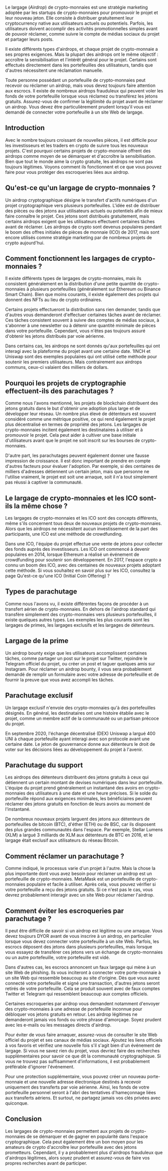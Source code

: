 Le largage (*Airdrop*) de crypto-monnaies est une stratégie marketing adoptée par les startups de crypto-monnaies pour promouvoir le projet et leur nouveau jeton. Elle consiste à distribuer gratuitement leur cryptocurrency native aux utilisateurs actuels ou potentiels. Parfois, les utilisateurs doivent accomplir des activités promotionnelles simples avant de pouvoir réclamer, comme suivre le compte de médias sociaux du projet et partager leurs posts.

Il existe différents types d'airdrops, et chaque projet de crypto-monnaie a ses propres exigences. Mais la plupart des airdrops ont le même objectif : accroître la sensibilisation et l'intérêt général pour le projet. Certains sont effectués directement dans les portefeuilles des utilisateurs, tandis que d'autres nécessitent une réclamation manuelle.

Toute personne possédant un portefeuille de crypto-monnaies peut recevoir ou réclamer un airdrop, mais vous devez toujours faire attention aux escrocs. Il existe de nombreux airdrops frauduleux qui peuvent voler les fonds de votre portefeuille lorsque vous réclamez ou transférez les jetons gratuits. Assurez-vous de confirmer la légitimité du projet avant de réclamer un airdrop. Vous devez être particulièrement prudent lorsqu'il vous est demandé de connecter votre portefeuille à un site Web de largage.

## Introduction

Avec le nombre toujours croissant de nouvelles pièces, il est difficile pour les investisseurs et les traders en crypto de suivre tous les nouveaux projets. C'est pourquoi certains projets de crypto-monnaie offrent des airdrops comme moyen de se démarquer et d'accroître la sensibilisation. Bien que tout le monde aime la crypto gratuite, les airdrops ne sont pas toujours légitimes. Voyons comment ils fonctionnent et ce que vous pouvez faire pour vous protéger des escroqueries liées aux airdrop.

## Qu'est-ce qu'un largage de crypto-monnaies ?

Un airdrop cryptographique désigne le transfert d'actifs numériques d'un projet cryptographique vers plusieurs portefeuilles. L'idée est de distribuer des pièces ou des jetons aux utilisateurs actuels ou potentiels afin de mieux faire connaître le projet. Ces jetons sont distribués gratuitement, mais certains airdrops exigent que les utilisateurs effectuent certaines tâches avant de réclamer. Les airdrops de crypto sont devenus populaires pendant le boom des offres initiales de pièces de monnaie (ICO) de 2017, mais sont encore utilisés comme stratégie marketing par de nombreux projets de crypto aujourd'hui.

## Comment fonctionnent les largages de crypto-monnaies ?

Il existe différents types de largages de crypto-monnaies, mais ils consistent généralement en la distribution d'une petite quantité de crypto-monnaies à plusieurs portefeuilles (généralement sur Ethereum ou Binance Smart Chain). Bien que moins courants, il existe également des projets qui donnent des NFTs au lieu de crypto ordinaires.

Certains projets effectueront la distribution sans rien demander, tandis que d'autres vous demanderont d'effectuer certaines tâches avant de réclamer. Ces tâches consistent souvent à suivre des comptes de médias sociaux, à s'abonner à une newsletter ou à détenir une quantité minimale de pièces dans votre portefeuille. Cependant, vous n'êtes pas toujours assuré d'obtenir les jetons distribués par voie aérienne.

Dans certains cas, les airdrops ne sont donnés qu'aux portefeuilles qui ont interagi avec la plateforme du projet avant une certaine date. 1INCH et Uniswap sont des exemples populaires qui ont utilisé cette méthode pour soutenir les premiers utilisateurs. Mais contrairement aux airdrops communs, ceux-ci valaient des milliers de dollars.

## Pourquoi les projets de cryptographie effectuent-ils des parachutages ?

Comme nous l'avons mentionné, les projets de blockchain distribuent des jetons gratuits dans le but d'obtenir une adoption plus large et de développer leur réseau. Un nombre plus élevé de détenteurs est souvent considéré comme une métrique positive, ce qui rend également le projet plus décentralisé en termes de propriété des jetons. Les largages de crypto-monnaies incitent également les destinataires à utiliser et à promouvoir le projet. Cela peut aider à cultiver une base initiale d'utilisateurs avant que le projet ne soit inscrit sur les bourses de crypto-monnaies.

D'autre part, les parachutages peuvent également donner une fausse impression de croissance. Il est donc important de prendre en compte d'autres facteurs pour évaluer l'adoption. Par exemple, si des centaines de milliers d'adresses détiennent un certain jeton, mais que personne ne l'utilise vraiment, le projet est soit une arnaque, soit il n'a tout simplement pas réussi à captiver la communauté.

## Le largage de crypto-monnaies et les ICO sont-ils la même chose ?

Les largages de crypto-monnaies et les ICO sont des concepts différents, même s'ils concernent tous deux de nouveaux projets de crypto-monnaies. Alors que les airdrops ne nécessitent aucun investissement de la part des participants, une ICO est une méthode de crowdfunding.

Dans une ICO, l'équipe du projet effectue une vente de jetons pour collecter des fonds auprès des investisseurs. Les ICO ont commencé à devenir populaires en 2014, lorsque Ethereum a réalisé un événement de crowdfunding pour soutenir son développement. En 2017, l'espace crypto a connu un boom des ICO, avec des centaines de nouveaux projets adoptant cette méthode. Si vous souhaitez en savoir plus sur les ICO, consultez la page Qu'est-ce qu'une ICO (Initial Coin Offering) ?

## Types de parachutage

Comme nous l'avons vu, il existe différentes façons de procéder à un transfert aérien de crypto-monnaies. En dehors de l'airdrop standard qui transfère simplement des crypto-monnaies vers plusieurs portefeuilles, il existe quelques autres types. Les exemples les plus courants sont les largages de primes, les largages exclusifs et les largages de détenteurs.

## Largage de la prime

Un airdrop bounty exige que les utilisateurs accomplissent certaines tâches, comme partager un post sur le projet sur Twitter, rejoindre le Telegram officiel du projet, ou créer un post et taguer quelques amis sur Instagram. Pour réclamer un airdrop bounty, il vous sera probablement demandé de remplir un formulaire avec votre adresse de portefeuille et de fournir la preuve que vous avez accompli les tâches.

## Parachutage exclusif

Un largage exclusif n'envoie des crypto-monnaies qu'à des portefeuilles désignés. En général, les destinataires ont une histoire établie avec le projet, comme un membre actif de la communauté ou un partisan précoce du projet.

En septembre 2020, l'échange décentralisé (DEX) Uniswap a largué 400 UNI à chaque portefeuille ayant interagi avec son protocole avant une certaine date. Le jeton de gouvernance donne aux détenteurs le droit de voter sur les décisions liées au développement du projet à l'avenir.

## Parachutage du support

Les airdrops des détenteurs distribuent des jetons gratuits à ceux qui détiennent un certain montant de devises numériques dans leur portefeuille. L'équipe du projet prend généralement un instantané des avoirs en crypto-monnaies des utilisateurs à une date et une heure précises. Si le solde du portefeuille répond aux exigences minimales, les bénéficiaires peuvent réclamer des jetons gratuits en fonction de leurs avoirs au moment de l'instantané.

De nombreux nouveaux projets larguent des jetons aux détenteurs de portefeuilles de bitcoin (BTC), d'éther (ETH) ou de BSC, car ils disposent des plus grandes communautés dans l'espace. Par exemple, Stellar Lumens (XLM) a largué 3 milliards de XLM aux détenteurs de BTC en 2016, et le largage était exclusif aux utilisateurs du réseau Bitcoin.

## Comment réclamer un parachutage ?

Comme indiqué, le processus varie d'un projet à l'autre. Mais la chose la plus importante dont vous avez besoin pour réclamer un airdrop est un portefeuille de crypto-monnaies. MetaMask est un portefeuille de crypto-monnaies populaire et facile à utiliser. Après cela, vous pouvez vérifier si votre portefeuille a reçu des jetons gratuits. Si ce n'est pas le cas, vous devrez probablement interagir avec un site Web pour réclamer l'airdrop.

## Comment éviter les escroqueries par parachutage ?

Il peut être difficile de savoir si un airdrop est légitime ou une arnaque. Vous devez toujours DYOR avant de vous inscrire à un airdrop, en particulier lorsque vous devez connecter votre portefeuille à un site Web. Parfois, les escrocs déposent des jetons dans plusieurs portefeuilles, mais lorsque vous essayez de transférer ces jetons vers un échange de crypto-monnaies ou un autre portefeuille, votre portefeuille est vidé.

Dans d'autres cas, les escrocs annoncent un faux largage qui mène à un site Web de phishing. Ils vous inciteront à connecter votre porte-monnaie à un site Web qui ressemble beaucoup au site d'origine. Dès que vous aurez connecté votre portefeuille et signé une transaction, d'autres jetons seront retirés de votre portefeuille. Cela se produit souvent avec de faux comptes Twitter et Telegram qui ressemblent beaucoup aux comptes officiels.

Certaines escroqueries par airdrop vous demandent notamment d'envoyer des crypto-monnaies à une adresse de portefeuille inconnue pour débloquer vos jetons gratuits en retour. Les airdrop légitimes ne demanderont jamais vos fonds ou votre phrase d'amorçage. Soyez prudent avec les e-mails ou les messages directs d'airdrop.

Pour éviter de vous faire arnaquer, assurez-vous de consulter le site Web officiel du projet et ses canaux de médias sociaux. Ajoutez les liens officiels à vos favoris et vérifiez une nouvelle fois s'il s'agit bien d'un événement de largage. Si vous ne savez rien du projet, vous devriez faire des recherches supplémentaires pour savoir ce que dit la communauté cryptographique. Si vous ne trouvez pas suffisamment d'informations, il est probablement préférable d'ignorer l'événement. 

Pour une protection supplémentaire, vous pouvez créer un nouveau porte-monnaie et une nouvelle adresse électronique destinés à recevoir uniquement des transferts par voie aérienne. Ainsi, les fonds de votre portefeuille personnel seront à l'abri des tentatives d'hameçonnage liées aux transferts aériens. Et surtout, ne partagez jamais vos clés privées avec quiconque.

## Conclusion

Les largages de crypto-monnaies permettent aux projets de crypto-monnaies de se démarquer et de gagner en popularité dans l'espace cryptographique. Cela peut également être un bon moyen pour les amateurs de crypto d'accroître leur portefeuille avec des jetons prometteurs. Cependant, il y a probablement plus d'airdrops frauduleux que d'airdrops légitimes, alors soyez prudent et assurez-vous de faire vos propres recherches avant de participer.